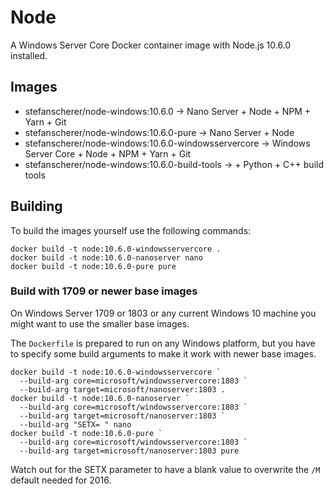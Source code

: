 # Node

A Windows Server Core Docker container image with Node.js 10.6.0 installed.

## Images

- stefanscherer/node-windows:10.6.0 -> Nano Server + Node + NPM + Yarn + Git
- stefanscherer/node-windows:10.6.0-pure -> Nano Server + Node
- stefanscherer/node-windows:10.6.0-windowsservercore -> Windows Server Core + Node + NPM + Yarn + Git
- stefanscherer/node-windows:10.6.0-build-tools -> + Python + C++ build tools

## Building

To build the images yourself use the following commands:

```
docker build -t node:10.6.0-windowsservercore .
docker build -t node:10.6.0-nanoserver nano
docker build -t node:10.6.0-pure pure
```

### Build with 1709 or newer base images

On Windows Server 1709 or 1803 or any current Windows 10 machine you might want to use the smaller base images.

The `Dockerfile` is prepared to run on any Windows platform, but you have to specify some build arguments to make it work with newer base images.

```
docker build -t node:10.6.0-windowsservercore `
  --build-arg core=microsoft/windowsservercore:1803 `
  --build-arg target=microsoft/nanoserver:1803 .
docker build -t node:10.6.0-nanoserver `
  --build-arg core=microsoft/windowsservercore:1803 `
  --build-arg target=microsoft/nanoserver:1803 `
  --build-arg "SETX= " nano
docker build -t node:10.6.0-pure `
  --build-arg core=microsoft/windowsservercore:1803 `
  --build-arg target=microsoft/nanoserver:1803 pure
```

Watch out for the SETX parameter to have a blank value to overwrite the `/M` default needed for 2016.

